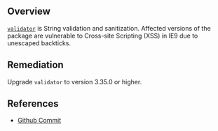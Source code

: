 ## Overview
[`validator`](https://www.npmjs.com/package/validator) is String validation and sanitization.
Affected versions of the package are vulnerable to Cross-site Scripting (XSS) in IE9 due to unescaped backticks.

## Remediation
Upgrade `validator` to version 3.35.0 or higher.

## References
- [Github Commit](https://github.com/chriso/validator.js/commit/570889bf1b3c963439871a0c15aa5801ef6322d7)
